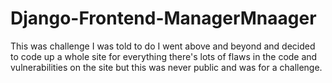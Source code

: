 # Django-Frontend-ManagerMnaager
This was challenge I was told to do I went above and beyond and decided to code up a whole site for everything there's lots of flaws in the code and vulnerabilities on the site but this was never public and was for a challenge.
